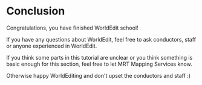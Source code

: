 # Conclusion

Congratulations, you have finished WorldEdit school!

If you have any questions about WorldEdit, feel free to ask conductors, staff or anyone experienced in WorldEdit.

If you think some parts in this tutorial are unclear or you think something is basic enough for this section, feel free to let MRT Mapping Services know.

Otherwise happy WorldEditing and don't upset the conductors and staff :)
